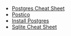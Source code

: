 * [Postgres Cheat Sheet](https://www.databaselabs.io/blog/img/Postgres-Cheat-Sheet.pdf)
* [Postico](https://eggerapps.at/postico/)
* [Install Postgres](https://github.com/huntercuny2x/summer18bootcamp/blob/master/day12/postgresresources.md)
* [Sqlite Cheat Sheet](https://drive.google.com/open?id=1P37WB71cg7Uw9UzkGhGLn9tWO1zYJUDb)
